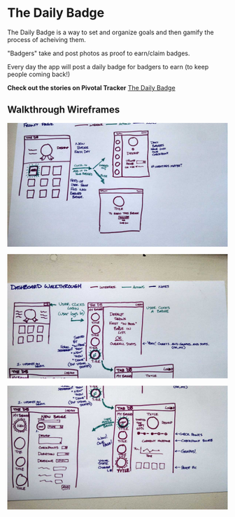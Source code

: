 # The Daily Badge

The Daily Badge is a way to set and organize goals and then gamify the process of acheiving them.
 
"Badgers" take and post photos as proof to earn/claim badges.
 
Every day the app will post a daily badge for badgers to earn (to keep people coming back!)



**Check out the stories on Pivotal Tracker**
[The Daily Badge](https://www.pivotaltracker.com/s/projects/1053290 "User Stories")

## Walkthrough Wireframes

![front page](./app/assets/images/frontPage.jpg)

![dashboard](./app/assets/images/dashboardPage1.jpg)

![dashboard](./app/assets/images/dashboardPage2.jpg)

